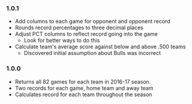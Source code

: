 ### 1.0.1
* Add columns to each game for opponent and opponent record
* Rounds record percentages to three decimal places
* Adjust PCT columns to reflect record going into the game
  * Look for better ways to do this
* Calculate team's average score against below and above .500 teams
  * Discovered initial assumption about Bulls was incorrect

### 1.0.0
* Returns all 82 games for each team in 2016-17 season.
* Two records for each game, home team and away team
* Calculates record for each team throughout the season